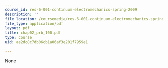 ```yaml
---
course_id: res-6-001-continuum-electromechanics-spring-2009
description: ''
file_location: /coursemedia/res-6-001-continuum-electromechanics-spring-2009/ae2dc8c7db06cb1a06af3e201f7959e1_chap02_prb_100.pdf
file_type: application/pdf
layout: pdf
title: chap02_prb_100.pdf
type: course
uid: ae2dc8c7db06cb1a06af3e201f7959e1

---
```

None